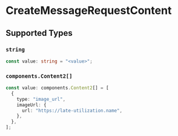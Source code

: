 # CreateMessageRequestContent


## Supported Types

### `string`

```typescript
const value: string = "<value>";
```

### `components.Content2[]`

```typescript
const value: components.Content2[] = [
  {
    type: "image_url",
    imageUrl: {
      url: "https://late-utilization.name",
    },
  },
];
```

